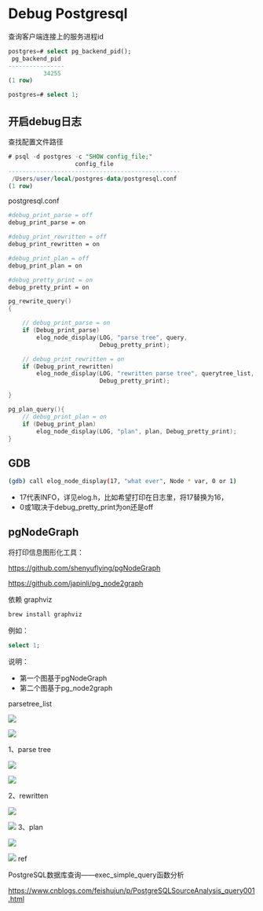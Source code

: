 # Debug Postgresql


查询客户端连接上的服务进程id

```sql
postgres=# select pg_backend_pid();
 pg_backend_pid
----------------
          34255
(1 row)

postgres=# select 1;
```

## 开启debug日志

查找配置文件路径

```sql
# psql -d postgres -c "SHOW config_file;"
                   config_file
-------------------------------------------------
 /Users/user/local/postgres-data/postgresql.conf
(1 row)
```

postgresql.conf

```bash
#debug_print_parse = off
debug_print_parse = on

#debug_print_rewritten = off
debug_print_rewritten = on

#debug_print_plan = off
debug_print_plan = on

#debug_pretty_print = on
debug_pretty_print = on
```

```cpp
pg_rewrite_query()
{

    // debug_print_parse = on
	if (Debug_print_parse)
		elog_node_display(LOG, "parse tree", query,
						  Debug_pretty_print);

    // debug_print_rewritten = on
    if (Debug_print_rewritten)
		elog_node_display(LOG, "rewritten parse tree", querytree_list,
						  Debug_pretty_print);

}

pg_plan_query(){
    // debug_print_plan = on
	if (Debug_print_plan)
		elog_node_display(LOG, "plan", plan, Debug_pretty_print);
}
```

## GDB

```bash
(gdb) call elog_node_display(17, "what ever", Node * var, 0 or 1)
```
- 17代表INFO，详见elog.h，比如希望打印在日志里，将17替换为16，
- 0或1取决于debug_pretty_print为on还是off

## pgNodeGraph

将打印信息图形化工具：

https://github.com/shenyuflying/pgNodeGraph

https://github.com/japinli/pg_node2graph

依赖 graphviz

```bash
brew install graphviz
```

例如：
```sql
select 1;
```

说明：
- 第一个图基于pgNodeGraph
- 第二个图基于pg_node2graph

parsetree_list

![](https://mouday.github.io/img/2025/01/12/v6u46im.png)

![](https://mouday.github.io/img/2025/01/12/e3fj2rj.png)

1、parse tree

![](https://mouday.github.io/img/2025/01/11/u3bjsdc.png)

![](https://mouday.github.io/img/2025/01/12/h4okokv.png)

2、rewritten

![](https://mouday.github.io/img/2025/01/11/t5mgqfp.png)

![](https://mouday.github.io/img/2025/01/12/xoaygs2.png)
3、plan

![](https://mouday.github.io/img/2025/01/11/le0w9zc.png)

![](https://mouday.github.io/img/2025/01/12/ky20gf7.png)
ref

PostgreSQL数据库查询——exec_simple_query函数分析 

https://www.cnblogs.com/feishujun/p/PostgreSQLSourceAnalysis_query001.html